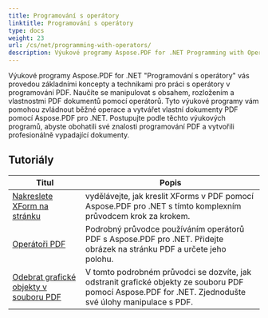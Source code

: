 ```yaml
---
title: Programování s operátory
linktitle: Programování s operátory
type: docs
weight: 23
url: /cs/net/programming-with-operators/
description: Výukové programy Aspose.PDF for .NET Programming with Operators vás naučí základní techniky pro práci s operátory v programování PDF.
---
```


Výukové programy Aspose.PDF for .NET "Programování s operátory" vás provedou základními koncepty a technikami pro práci s operátory v programování PDF. Naučíte se manipulovat s obsahem, rozložením a vlastnostmi PDF dokumentů pomocí operátorů. Tyto výukové programy vám pomohou zvládnout běžné operace a vytvářet vlastní dokumenty PDF pomocí Aspose.PDF pro .NET. Postupujte podle těchto výukových programů, abyste obohatili své znalosti programování PDF a vytvořili profesionálně vypadající dokumenty.

## Tutoriály
| Titul | Popis |
| --- | --- | 
| [Nakreslete XForm na stránku](./draw-xform-on-page/) | vydělávejte, jak kreslit XForms v PDF pomocí Aspose.PDF pro .NET s tímto komplexním průvodcem krok za krokem. |  
| [Operátoři PDF](./pdf-operators/) | Podrobný průvodce používáním operátorů PDF s Aspose.PDF pro .NET. Přidejte obrázek na stránku PDF a určete jeho polohu. |  
| [Odebrat grafické objekty v souboru PDF](./remove-graphics-objects/) | V tomto podrobném průvodci se dozvíte, jak odstranit grafické objekty ze souboru PDF pomocí Aspose.PDF for .NET. Zjednodušte své úlohy manipulace s PDF. |  